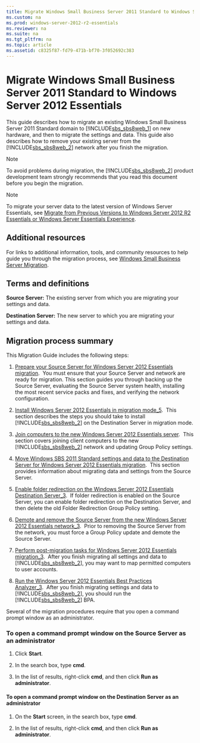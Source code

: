 ```yaml
---
title: Migrate Windows Small Business Server 2011 Standard to Windows Server 2012 Essentials
ms.custom: na
ms.prod: windows-server-2012-r2-essentials
ms.reviewer: na
ms.suite: na
ms.tgt_pltfrm: na
ms.topic: article
ms.assetid: c8325f87-fd79-471b-bf70-3f052692c383
---
```

# Migrate Windows Small Business Server 2011 Standard to Windows Server 2012 Essentials
This guide describes how to migrate an existing Windows Small Business Server 2011 Standard domain to [!INCLUDE[sbs_sbs8web_1](../Token/sbs_sbs8web_1_md.md)] on new hardware, and then to migrate the settings and data. This guide also describes how to remove your existing server from the [!INCLUDE[sbs_sbs8web_2](../Token/sbs_sbs8web_2_md.md)] network after you finish the migration.  
  
> [!NOTE]  
> To avoid problems during migration, the [!INCLUDE[sbs_sbs8web_2](../Token/sbs_sbs8web_2_md.md)] product development team strongly recommends that you read this document before you begin the migration.  
  
> [!NOTE]  
> To migrate your server data to the latest version of Windows Server Essentials, see [Migrate from Previous Versions to Windows Server 2012 R2 Essentials or Windows Server Essentials Experience](../Topic/Migrate-from-Previous-Versions-to-Windows-Server-2012-R2-Essentials-or-Windows-Server-Essentials-Experience.md).  
  
## Additional resources  
For links to additional information, tools, and community resources to help guide you through the migration process, see [Windows Small Business Server Migration](http://go.microsoft.com/fwlink/?LinkId=217520).  
  
## Terms and definitions  
**Source Server:** The existing server from which you are migrating your settings and data.  
  
**Destination Server:** The new server to which you are migrating your settings and data.  
  
## Migration process summary  
This Migration Guide includes the following steps:  
  
1.  [Prepare your Source Server for Windows Server 2012 Essentials migration](../Topic/Prepare-your-Source-Server-for-Windows-Server-2012-Essentials-migration.md).  You must ensure that your Source Server and network are ready for migration. This section guides you through backing up the Source Server, evaluating the Source Server system health, installing the most recent service packs and fixes, and verifying the network configuration.  
  
2.  [Install Windows Server 2012 Essentials in migration mode_5](../Topic/Install-Windows-Server-2012-Essentials-in-migration-mode_5.md).  This section describes the steps you should take to install [!INCLUDE[sbs_sbs8web_2](../Token/sbs_sbs8web_2_md.md)] on the Destination Server in migration mode.  
  
3.  [Join computers to the new Windows Server 2012 Essentials server](../Topic/Join-computers-to-the-new-Windows-Server-2012-Essentials-server.md).  This section covers joining client computers to the new [!INCLUDE[sbs_sbs8web_2](../Token/sbs_sbs8web_2_md.md)] network and updating Group Policy settings.  
  
4.  [Move Windows SBS 2011 Standard settings and data to the Destination Server for Windows Server 2012 Essentials migration](../Topic/Move-Windows-SBS-2011-Standard-settings-and-data-to-the-Destination-Server-for-Windows-Server-2012-Essentials-migration.md).  This section provides information about migrating data and settings from the Source Server.  
  
5.  [Enable folder redirection on the Windows Server 2012 Essentials Destination Server_3](../Topic/Enable-folder-redirection-on-the-Windows-Server-2012-Essentials-Destination-Server_3.md).  If folder redirection is enabled on the Source Server, you can enable folder redirection on the Destination Server, and then delete the old Folder Redirection Group Policy setting.  
  
6.  [Demote and remove the Source Server from the new Windows Server 2012 Essentials network_3](../Topic/Demote-and-remove-the-Source-Server-from-the-new-Windows-Server-2012-Essentials-network_3.md).  Prior to removing the Source Server from the network, you must force a Group Policy update and demote the Source Server.  
  
7.  [Perform post-migration tasks for Windows Server 2012 Essentials migration_3](../Topic/Perform-post-migration-tasks-for-Windows-Server-2012-Essentials-migration_3.md).  After you finish migrating all settings and data to [!INCLUDE[sbs_sbs8web_2](../Token/sbs_sbs8web_2_md.md)], you may want to map permitted computers to user accounts.  
  
8.  [Run the Windows Server 2012 Essentials Best Practices Analyzer_3](../Topic/Run-the-Windows-Server-2012-Essentials-Best-Practices-Analyzer_3.md).  After you finish migrating settings and data to [!INCLUDE[sbs_sbs8web_2](../Token/sbs_sbs8web_2_md.md)], you should run the [!INCLUDE[sbs_sbs8web_2](../Token/sbs_sbs8web_2_md.md)] BPA.  
  
Several of the migration procedures require that you open a command prompt window as an administrator.  
  
### <a name="BKMK_OpenACommandPromptAsAdmin"></a>To open a command prompt window on the Source Server as an administrator  
  
1.  Click **Start**.  
  
2.  In the search box, type **cmd**.  
  
3.  In the list of results, right\-click **cmd**, and then click **Run as administrator**.  
  
#### To open a command prompt window on the Destination Server as an administrator  
  
1.  On the **Start** screen, in the search box, type **cmd**.  
  
2.  In the list of results, right\-click **cmd**, and then click **Run as administrator**.  
  
